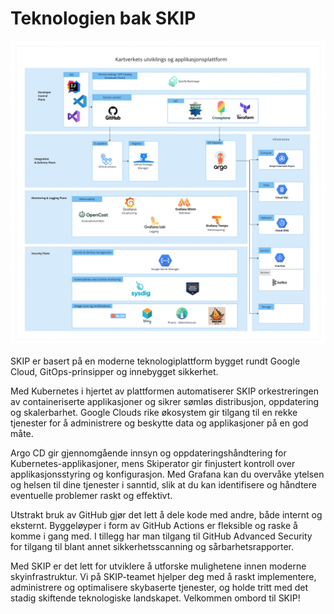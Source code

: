 # Teknologien bak SKIP

![Oversikt over teknologier brukt i SKIP gjengitt under](../04-generelt/images/plattform_core.jpg)

SKIP er basert på en moderne teknologiplattform bygget rundt Google Cloud,
GitOps-prinsipper og innebygget sikkerhet.

Med Kubernetes i hjertet av plattformen automatiserer SKIP orkestreringen av
containeriserte applikasjoner og sikrer sømløs distribusjon, oppdatering og
skalerbarhet. Google Clouds rike økosystem gir tilgang til en rekke tjenester
for å administrere og beskytte data og applikasjoner på en god måte.

Argo CD gir gjennomgående innsyn og oppdateringshåndtering for
Kubernetes-applikasjoner, mens Skiperator gir finjustert kontroll over
applikasjonsstyring og konfigurasjon. Med Grafana kan du overvåke ytelsen og
helsen til dine tjenester i sanntid, slik at du kan identifisere og håndtere
eventuelle problemer raskt og effektivt.

Utstrakt bruk av GitHub gjør det lett å dele kode med andre, både internt og
eksternt. Byggeløyper i form av GitHub Actions er fleksible og raske å komme
i gang med. I tillegg har man tilgang til GitHub Advanced Security for tilgang
til blant annet sikkerhetsscanning og sårbarhetsrapporter.

Med SKIP er det lett for utviklere å utforske mulighetene innen moderne
skyinfrastruktur. Vi på SKIP-teamet hjelper deg med å raskt implementere,
administrere og optimalisere skybaserte tjenester, og holde tritt med det stadig
skiftende teknologiske landskapet. Velkommen ombord til SKIP!
